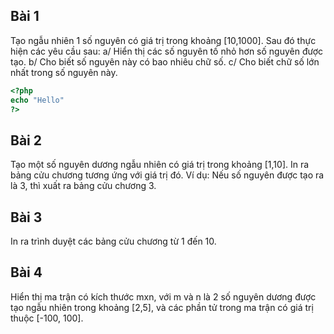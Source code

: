 ## Bài 1
Tạo ngẫu nhiên 1 số nguyên có giá trị trong khoảng [10,1000]. Sau đó thực hiện các yêu cầu sau:
a/ Hiển thị các số nguyên tố nhỏ hơn số nguyên được tạo.
b/ Cho biết số nguyên này có bao nhiêu chữ số.
c/ Cho biết chữ số lớn nhất trong số nguyên này.

```php
<?php
echo "Hello"
?>
```

## Bài 2
Tạo một số nguyên dương ngẫu nhiên có giá trị trong khoảng [1,10]. In ra bảng cửu chương tương ứng với giá trị đó.
Ví dụ: Nếu số nguyên được tạo ra là 3, thì xuất ra bảng cửu chương 3.

## Bài 3
In ra trình duyệt các bảng cửu chương từ 1 đến 10.

## Bài 4
Hiển thị ma trận có kích thước mxn, với m và n là 2 số nguyên dương được tạo ngẫu nhiên trong khoảng [2,5], và các phần tử trong ma trận có giá trị thuộc [-100, 100].
